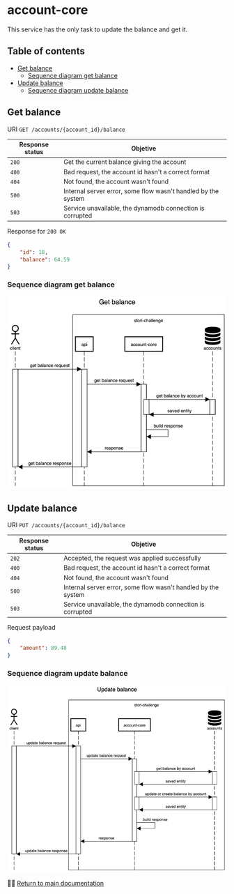 # account-core

This service has the only task to update the balance and get it.

## Table of contents

* [Get balance](#get-balance)
    - [Sequence diagram get balance](#sequence-diagram-get-balance)
* [Update balance](#update-balance)
    - [Sequence diagram update balance](#sequence-diagram-update-balance)

## Get balance
URI `GET /accounts/{account_id}/balance`

Response status | Objetive
--- | ---
`200` | Get the current balance giving the account
`400` | Bad request, the account id hasn't a correct format
`404` | Not found, the account wasn't found
`500` | Internal server error, some flow wasn't handled by the system
`503` | Service unavailable, the dynamodb connection is corrupted


Response for `200 OK`

```json
{
    "id": 18,
    "balance": 64.59
}
```

### Sequence diagram get balance

![Get account balance](get-account-balance.png)

## Update balance

URI `PUT /accounts/{account_id}/balance`

Response status | Objetive
--- | ---
`202` | Accepted, the request was applied successfully
`400` | Bad request, the account id hasn't a correct format
`404` | Not found, the account wasn't found
`500` | Internal server error, some flow wasn't handled by the system
`503` | Service unavailable, the dynamodb connection is corrupted

Request payload

```json
{
    "amount": 89.48
}
```

### Sequence diagram update balance

![Update account balance](update-account-balance.png)

☝🏽 [Return to main documentation](../README.md#table-of-contents)